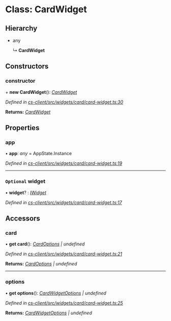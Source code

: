 # Class: CardWidget

## Hierarchy

* any

  ↳ **CardWidget**

## Constructors

###  constructor

\+ **new CardWidget**(): *[CardWidget](_cs_client_src_widgets_card_card_widget_.cardwidget.md)*

*Defined in [cs-client/src/widgets/card/card-widget.ts:30](https://github.com/TNOCS/csnext/blob/99cbd46d/packages/cs-client/src/widgets/card/card-widget.ts#L30)*

**Returns:** *[CardWidget](_cs_client_src_widgets_card_card_widget_.cardwidget.md)*

## Properties

###  app

• **app**: *any* =  AppState.Instance

*Defined in [cs-client/src/widgets/card/card-widget.ts:19](https://github.com/TNOCS/csnext/blob/99cbd46d/packages/cs-client/src/widgets/card/card-widget.ts#L19)*

___

### `Optional` widget

• **widget**? : *[IWidget](../interfaces/_cs_core_src_widget_widget_.iwidget.md)*

*Defined in [cs-client/src/widgets/card/card-widget.ts:17](https://github.com/TNOCS/csnext/blob/99cbd46d/packages/cs-client/src/widgets/card/card-widget.ts#L17)*

## Accessors

###  card

• **get card**(): *[CardOptions](_cs_client_src_widgets_intro_intro_widget_options_.cardoptions.md) | undefined*

*Defined in [cs-client/src/widgets/card/card-widget.ts:21](https://github.com/TNOCS/csnext/blob/99cbd46d/packages/cs-client/src/widgets/card/card-widget.ts#L21)*

**Returns:** *[CardOptions](_cs_client_src_widgets_intro_intro_widget_options_.cardoptions.md) | undefined*

___

###  options

• **get options**(): *[CardWidgetOptions](_cs_client_src_widgets_card_card_widget_options_.cardwidgetoptions.md) | undefined*

*Defined in [cs-client/src/widgets/card/card-widget.ts:25](https://github.com/TNOCS/csnext/blob/99cbd46d/packages/cs-client/src/widgets/card/card-widget.ts#L25)*

**Returns:** *[CardWidgetOptions](_cs_client_src_widgets_card_card_widget_options_.cardwidgetoptions.md) | undefined*
